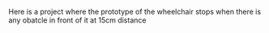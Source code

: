 Here is a project where the prototype of the wheelchair stops when there is any obatcle in front of it at 15cm distance
